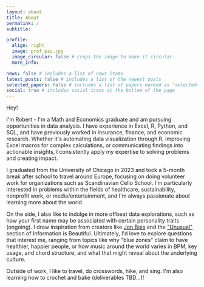 ```yaml
---
layout: about
title: About
permalink: /
subtitle:

profile:
  align: right
  image: prof_pic.jpg
  image_circular: false # crops the image to make it circular
  more_info:

news: false # includes a list of news items
latest_posts: false # includes a list of the newest posts
selected_papers: false # includes a list of papers marked as "selected={true}"
social: true # includes social icons at the bottom of the page
---
```


Hey!

I'm Robert - I'm a Math and Economics graduate and am pursuing opportunities in data analysis. I have experience in Excel, R, Python, and SQL, and have previously worked in insurance, finance, and economic research. Whether it's automating data visualization through R, improving Excel macros for complex calculations, or communicating findings into actionable insights, I consistently apply my expertise to solving problems and creating impact.

I graduated from the University of Chicago in 2023 and took a 5-month break after school to travel around Europe, focusing on doing volunteer work for organizations such as Scandinavian Cello School. I'm particularly interested in problems within the fields of healthcare, sustainability, nonprofit work, or media/entertainment, and I'm always passionate about learning more about the world.

On the side, I also like to indulge in more offbeat data explorations, such as how your first name may be associated with certain personality traits (ongoing). I draw inspiration from creators like [Jon Bois](https://www.youtube.com/watch?v=F9H9LwGmc-0) and the ["Unusual"](https://www.informationisbeautifulawards.com/showcase?acategory=unusual&page=1&type=awards) section of Information is Beautiful. Ultimately, I'd love to explore questions that interest me, ranging from topics like why "blue zones" claim to have healthier, happier people, or how music around the world varies in BPM, key usage, and chord structure, and what that might reveal about the underlying culture.

Outside of work, I like to travel, do crosswords, hike, and sing. I'm also learning how to crochet and bake (deliverables TBD...)!

